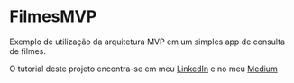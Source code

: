 # FilmesMVP
Exemplo de utilização da arquitetura MVP em um simples app de consulta de filmes.

O tutorial deste projeto encontra-se em meu <a href="www.linkedin.com/in/pedroimai" target="_blank">LinkedIn</a> e no meu <a href="https://medium.com/@pedroimai" target="_blank">Medium</a> 
